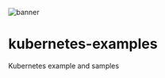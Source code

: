 ![banner](https://tiddi.kunalsin9h.com/g1QJR5N)

# kubernetes-examples
Kubernetes example and samples

